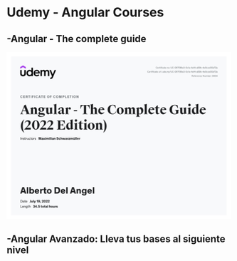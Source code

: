 # Udemy - Angular Courses

## -Angular - The complete guide

![alt text](https://github.com/Rockstar4400/Udemy-Angular/blob/main/Certificates/UC-067f36e3-0c1a-4ef4-a59b-4e0cce00a72a.jpg)


## -Angular Avanzado: Lleva tus bases al siguiente nivel